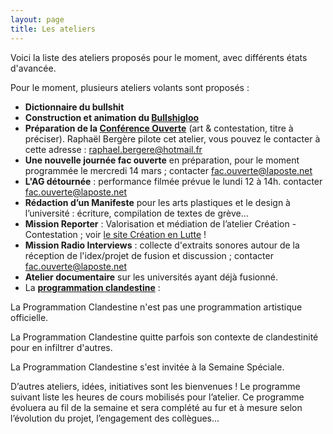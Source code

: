 ```yaml
---
layout: page
title: Les ateliers
---
```




Voici la liste des ateliers proposés pour le moment, avec différents états d'avancée.

Pour le moment, plusieurs ateliers volants sont proposés : 
* **Dictionnaire du bullshit** 
* **Construction et animation du <a href="/bullshigloo">Bullshigloo</a>**
* **Préparation de la <a href="../conf-ouverte">Conférence Ouverte</a>** (art & contestation, titre à préciser). Raphaël Bergère pilote cet atelier, vous pouvez le contacter à cette adresse : raphael.bergere@hotmail.fr
* **Une nouvelle journée fac ouverte** en préparation, pour le moment programmée le mercredi 14 mars ; contacter fac.ouverte@laposte.net
* **L'AG détournée** : performance filmée prévue le lundi 12 à 14h. contacter fac.ouverte@laposte.net
* **Rédaction d’un Manifeste** pour les arts plastiques et le design à l’université&nbsp;:  écriture, compilation de textes de grève… 
* **Mission Reporter** : Valorisation et médiation de l’atelier Création - Contestation ; voir <a href="https://facouverte.wixsite.com/creationenlutte">le site Création en Lutte</a> !
* **Mission Radio Interviews** : collecte d'extraits sonores autour de la réception de l'idex/projet de fusion et discussion ; contacter fac.ouverte@laposte.net
* **Atelier documentaire** sur les universités ayant déjà fusionné.
* La **<a href="http://laprogrammationclandestine.tumblr.com/post/171621177991/la-semaine-sp%C3%A9ciale">programmation clandestine</a>** : 

La Programmation Clandestine n'est pas une programmation artistique officielle.

La Programmation Clandestine quitte parfois son contexte de clandestinité pour en infiltrer d'autres.

La Programmation Clandestine s'est invitée à la Semaine Spéciale. 

D’autres ateliers, idées, initiatives sont les bienvenues !
Le programme suivant liste les heures de cours mobilisés pour l’atelier.
Ce programme évoluera au fil de la semaine et sera complété au fur et à mesure selon l’évolution du projet, l’engagement des collègues...
